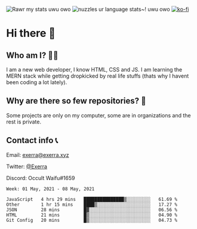 ![Rawr my stats uwu owo](https://github-readme-stats.vercel.app/api?username=Exerra&show_icons=true&theme=buefy)
![nuzzles ur language stats~! uwu owo](https://github-readme-stats.vercel.app/api/top-langs/?username=Exerra&layout=compact)
[![ko-fi](https://www.ko-fi.com/img/githubbutton_sm.svg)](https://ko-fi.com/X8X130H96)
# Hi there 👋
## Who am I? 🙋‍♀️
I am a new web developer, I know HTML, CSS and JS. I am learning the MERN stack while getting dropkicked by real life stuffs (thats why I havent been coding a lot lately).
## Why are there so few repositories? 🤔
Some projects are only on my computer, some are in organizations and the rest is private.
## Contact info 📞
Email: [exerra@exerra.xyz](mailto:exerra@exerra.xyz)

Twitter: [@Exerra](https://twitter.com/exerra)

Discord: Occult Waifu#1659

<!--START_SECTION:waka-->
```text
Week: 01 May, 2021 - 08 May, 2021

JavaScript   4 hrs 29 mins   ███████████████▒░░░░░░░░░   61.69 % 
Other        1 hr 15 mins    ████▒░░░░░░░░░░░░░░░░░░░░   17.27 % 
JSON         28 mins         █▓░░░░░░░░░░░░░░░░░░░░░░░   06.56 % 
HTML         21 mins         █▒░░░░░░░░░░░░░░░░░░░░░░░   04.90 % 
Git Config   20 mins         █▒░░░░░░░░░░░░░░░░░░░░░░░   04.73 % 
```
<!--END_SECTION:waka-->

